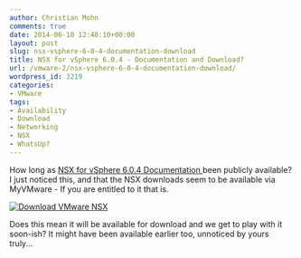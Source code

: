 ```yaml
---
author: Christian Mohn
comments: true
date: 2014-06-10 12:48:10+00:00
layout: post
slug: nsx-vsphere-6-0-4-documentation-download
title: NSX for vSphere 6.0.4 - Documentation and Download?
url: /vmware-2/nsx-vsphere-6-0-4-documentation-download/
wordpress_id: 3219
categories:
- VMware
tags:
- Availability
- Download
- Networking
- NSX
- WhatsUp?
---
```


How long as [NSX for vSphere 6.0.4 Documentation ](https://www.vmware.com/support/pubs/nsx_pubs.html)been publicly available? I just noticed this, and that the NSX downloads seem to be available via MyVMware - If you are entitled to it that is.

[![Download VMware NSX](/img/Download-VMware-NSX-1024x546.png)](/img/Download-VMware-NSX.png)

Does this mean it will be available for download and we get to play with it soon-ish? It might have been available earlier too, unnoticed by yours truly...

<!--more-->
